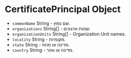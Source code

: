 # CertificatePrincipal Object

* `commonName` String - שם נפוץ.
* `organizations` String[] - שמות ארגונים.
* `organizationUnits` String[] - Organization Unit names.
* `locality` String - מקומיות.
* `state` String - מדינה או מחוז.
* `country` String - מדינה או אזור.